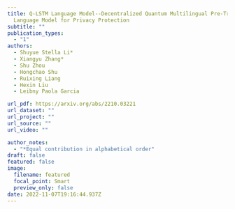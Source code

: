 ```yaml
---
title: Q-LSTM Language Model--Decentralized Quantum Multilingual Pre-Trained
  Language Model for Privacy Protection
subtitle: ""
publication_types:
  - "1"
authors:
  - Shuyue Stella Li*
  - Xiangyu Zhang*
  - Shu Zhou
  - Hongchao Shu
  - Ruixing Liang
  - Hexin Liu
  - Leibny Paola Garcia

url_pdf: https://arxiv.org/abs/2210.03221
url_dataset: ""
url_project: ""
url_source: ""
url_video: ""

author_notes:
  - "*Equal contribution in alphabetical order"
draft: false
featured: false
image:
  filename: featured
  focal_point: Smart
  preview_only: false
date: 2022-11-07T19:16:44.937Z
---
```

